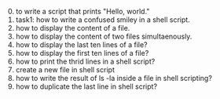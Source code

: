 0. to write a script that prints "Hello, world."
1. task1: how to write a confused smiley in a shell script.
2. how to display the content of a file.
3. how to display the content of two files simultaenously.
4. how to display the last ten lines of a file?
5. how to display the first ten lines of a file?
6. how to print the thrid lines in a shell script?
7. create a new file in shell script
8. how to write the result of ls -la inside a file in shell scripting?
9. how to duplicate the last line in shell script? 
